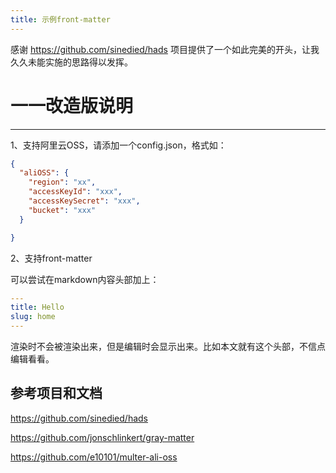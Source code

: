 ```yaml
---
title: 示例front-matter
---
```


感谢 https://github.com/sinedied/hads 项目提供了一个如此完美的开头，让我久久未能实施的思路得以发挥。


# 一一改造版说明
---

1、支持阿里云OSS，请添加一个config.json，格式如：

```json
{
  "aliOSS": {
    "region": "xx",
    "accessKeyId": "xxx",
    "accessKeySecret": "xxx",
    "bucket": "xxx"
  }

}
```

2、支持front-matter

可以尝试在markdown内容头部加上：

```yaml
---
title: Hello
slug: home
---

```

渲染时不会被渲染出来，但是编辑时会显示出来。比如本文就有这个头部，不信点编辑看看。






## 参考项目和文档

https://github.com/sinedied/hads

https://github.com/jonschlinkert/gray-matter

https://github.com/e10101/multer-ali-oss

